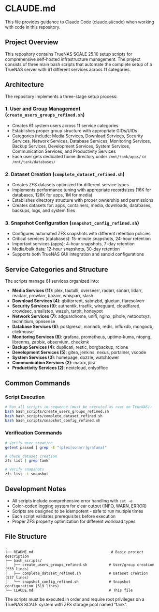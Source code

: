 # CLAUDE.md

This file provides guidance to Claude Code (claude.ai/code) when working with code in this repository.

## Project Overview

This repository contains TrueNAS SCALE 25.10 setup scripts for comprehensive self-hosted infrastructure management. The project consists of three main bash scripts that automate the complete setup of a TrueNAS server with 61 different services across 11 categories.

## Architecture

The repository implements a three-stage setup process:

### 1. User and Group Management (`create_users_groups_refined.sh`)
- Creates 61 system users across 11 service categories
- Establishes proper group structure with appropriate GIDs/UIDs
- Categories include: Media Services, Download Services, Security Services, Network Services, Database Services, Monitoring Services, Backup Services, Development Services, System Services, Communication Services, and Productivity Services
- Each user gets dedicated home directory under `/mnt/tank/apps/` or `/mnt/tank/databases/`

### 2. Dataset Creation (`complete_dataset_refined.sh`)
- Creates ZFS datasets optimized for different service types
- Implements performance tuning with appropriate recordsizes (16K for databases, 128K for apps, 1M for media)
- Establishes directory structure with proper ownership and permissions
- Creates datasets for: apps, containers, media, downloads, databases, backups, logs, and system files

### 3. Snapshot Configuration (`snapshot_config_refined.sh`)
- Configures automated ZFS snapshots with different retention policies
- Critical services (databases): 15-minute snapshots, 24-hour retention
- Important services (apps): 4-hour snapshots, 7-day retention
- Media/bulk data: 12-hour snapshots, 30-day retention
- Supports both TrueNAS GUI integration and sanoid configurations

## Service Categories and Structure

The scripts manage 61 services organized into:

- **Media Services (11)**: plex, tautulli, overseerr, radarr, sonarr, lidarr, readarr, prowlarr, bazarr, whisparr, stash
- **Download Services (4)**: qbittorrent, sabnzbd, gluetun, flaresolverr
- **Security Services (9)**: authentik, traefik, wireguard, cloudflared, crowdsec, smallstep, wazuh, tarpit, honeypot
- **Network Services (7)**: adguardhome, unifi, nginx, pihole, netbootxyz, technitium, opnsense
- **Database Services (6)**: postgresql, mariadb, redis, influxdb, mongodb, clickhouse
- **Monitoring Services (8)**: grafana, prometheus, uptime-kuma, ntopng, librenms, zabbix, observium, checkmk
- **Backup Services (4)**: duplicati, restic, borgbackup, rclone
- **Development Services (5)**: gitea, jenkins, nexus, portainer, vscode
- **System Services (3)**: homepage, dozzle, watchtower
- **Communication Services (2)**: matrix, jitsi
- **Productivity Services (2)**: nextcloud, onlyoffice

## Common Commands

### Script Execution
```bash
# Run all scripts in sequence (must be executed as root on TrueNAS):
bash bash_scripts/create_users_groups_refined.sh
bash bash_scripts/complete_dataset_refined.sh
bash bash_scripts/snapshot_config_refined.sh
```

### Verification Commands
```bash
# Verify user creation
getent passwd | grep -E "(plex|sonarr|grafana)"

# Check dataset creation
zfs list | grep tank

# Verify snapshots
zfs list -t snapshot
```

## Development Notes

- All scripts include comprehensive error handling with `set -e`
- Color-coded logging system for clear output (INFO, WARN, ERROR)
- Scripts are designed to be idempotent - safe to run multiple times
- Each script validates prerequisites before execution
- Proper ZFS property optimization for different workload types

## File Structure
```
.
├── README.md                                    # Basic project description
├── bash_scripts/
│   ├── create_users_groups_refined.sh          # User/group creation (533 lines)
│   ├── complete_dataset_refined.sh             # Dataset creation (537 lines) 
│   └── snapshot_config_refined.sh              # Snapshot configuration (519 lines)
└── CLAUDE.md                                   # This file
```

The scripts must be executed in order and require root privileges on a TrueNAS SCALE system with ZFS storage pool named "tank".